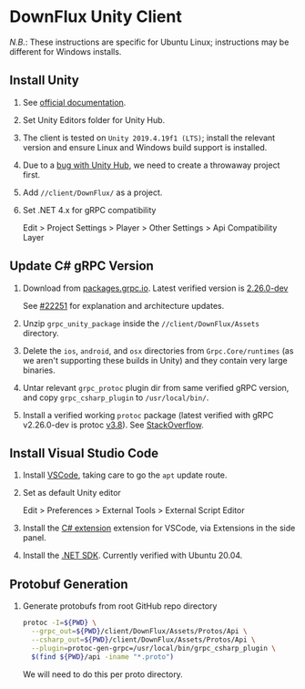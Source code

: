 # DownFlux Unity Client

*N.B.*: These instructions are specific for Ubuntu Linux; instructions may be
different for Windows installs.

## Install Unity

1. See [official documentation](https://unity3d.com/get-unity/download).

1. Set Unity Editors folder for Unity Hub.

1. The client is tested on `Unity 2019.4.19f1 (LTS)`; install the relevant
   version and ensure Linux and Windows build support is installed.

1. Due to a
   [bug with Unity Hub](https://forum.unity.com/threads/no-editor-installed.893605),
   we need to create a throwaway project first.

1. Add `//client/DownFlux/` as a project.

1. Set .NET 4.x for gRPC compatibility

   Edit > Project Settings > Player > Other Settings > Api Compatibility Layer

## Update C# gRPC Version

1. Download from [packages.grpc.io](https://packages.grpc.io/). Latest verified
   version is
   [2.26.0-dev](https://packages.grpc.io/archive/2019/12/a02d6b9be81cbadb60eed88b3b44498ba27bcba9-edd81ac6-e3d1-461a-a263-2b06ae913c3f/index.xml)

   See [#22251](https://github.com/grpc/grpc/issues/22251) for explanation and
   architecture updates.

1. Unzip `grpc_unity_package` inside the `//client/DownFlux/Assets` directory.

1. Delete the `ios`, `android`, and `osx` directories from `Grpc.Core/runtimes`
   (as we aren't supporting these builds in Unity) and they contain very large
   binaries.

1. Untar relevant `grpc_protoc` plugin dir from same verified gRPC version, and
   copy `grpc_csharp_plugin` to `/usr/local/bin/`.

1. Install a verified working `protoc` package (latest verified with gRPC
   v2.26.0-dev is protoc
   [v3.8](https://github.com/protocolbuffers/protobuf/releases/tag/v3.8.0)).
   See [StackOverflow](https://askubuntu.com/questions/1072683/).

## Install Visual Studio Code

1. Install [VSCode](https://code.visualstudio.com/docs/setup/linux), taking
   care to go the `apt` update route.

1. Set as default Unity editor

   Edit > Preferences > External Tools > External Script Editor

1. Install the
   [C# extension](https://marketplace.visualstudio.com/items?itemName=ms-dotnettools.csharp)
   extension for VSCode, via Extensions in the side panel.

1. Install the
   [.NET SDK](https://docs.microsoft.com/en-us/dotnet/core/install/linux).
   Currently verified with Ubuntu 20.04.

## Protobuf Generation

1. Generate protobufs from root GitHub repo directory

   ```bash
   protoc -I=${PWD} \
     --grpc_out=${PWD}/client/DownFlux/Assets/Protos/Api \
     --csharp_out=${PWD}/client/DownFlux/Assets/Protos/Api \
     --plugin=protoc-gen-grpc=/usr/local/bin/grpc_csharp_plugin \
     $(find ${PWD}/api -iname "*.proto")
   ```

   We will need to do this per proto directory.
